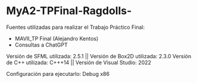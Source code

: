 # MyA2-TPFinal-Ragdolls-

Fuentes utilizadas para realizar el Trabajo Práctico Final:

- MAVII_TP Final (Alejandro Kentos)
- Consultas a ChatGPT

Versión de SFML utilizada: 2.5.1 || Versión de Box2D utilizada: 2.3.0
Versión de C++ utilizada: C+++14 || Versión de Visual Studio: 2022

Configuración para ejecutarlo: Debug x86
